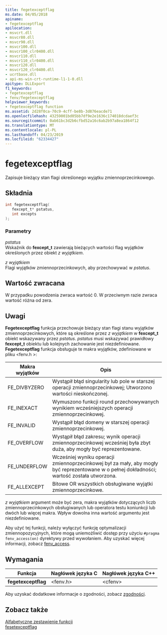 ```yaml
---
title: fegetexceptflag
ms.date: 04/05/2018
apiname:
- fegetexceptflag
apilocation:
- msvcrt.dll
- msvcr80.dll
- msvcr90.dll
- msvcr100.dll
- msvcr100_clr0400.dll
- msvcr110.dll
- msvcr110_clr0400.dll
- msvcr120.dll
- msvcr120_clr0400.dll
- ucrtbase.dll
- api-ms-win-crt-runtime-l1-1-0.dll
apitype: DLLExport
f1_keywords:
- fegetexceptflag
- fenv/fegetexceptflag
helpviewer_keywords:
- fegetexceptflag function
ms.assetid: 2d28f0ca-70c9-4cff-be8b-3d876eacde71
ms.openlocfilehash: 43259001bd05bb7df9e2e1636c174018dcdaef3c
ms.sourcegitcommit: 0ab61bc3d2b6cfbd52a16c6ab2b97a8ea1864f12
ms.translationtype: MT
ms.contentlocale: pl-PL
ms.lasthandoff: 04/23/2019
ms.locfileid: "62334427"
---
```

# <a name="fegetexceptflag"></a>fegetexceptflag

Zapisuje bieżący stan flagi określonego wyjątku zmiennoprzecinkowego.

## <a name="syntax"></a>Składnia

```C
int fegetexceptflag(
   fexcept_t* pstatus,
   int excepts
);
```

### <a name="parameters"></a>Parametry

*pstatus*<br/>
Wskaźnik do **fexcept_t** zawierają bieżących wartości flag wyjątków określonych przez obiekt *z wyjątkiem*.

*z wyjątkiem*<br/>
Flagi wyjątków zmiennoprzecinkowych, aby przechowywać w *pstatus*.

## <a name="return-value"></a>Wartość zwracana

W przypadku powodzenia zwraca wartość 0. W przeciwnym razie zwraca wartość różna od zera.

## <a name="remarks"></a>Uwagi

**Fegetexceptflag** funkcja przechowuje bieżący stan flagi stanu wyjątków zmiennoprzecinkowych, które są określone przez *z wyjątkiem* w **fexcept_t** obiekt wskazywany przez *pstatus*.  *pstatus* musi wskazywać prawidłowy **fexcept_t** obiektu lub kolejnych zachowanie jest niezdefiniowane. **Fegetexceptflag** funkcja obsługuje te makra wyjątków, zdefiniowane w pliku \<fenv.h >:

|Makra wyjątków|Opis|
|---------------------|-----------------|
|FE_DIVBYZERO|Wystąpił błąd singularity lub pole w starszej operacji zmiennoprzecinkowej; Utworzono wartości nieskończonej.|
|FE_INEXACT|Wymuszono funkcji round przechowywanych wynikiem wcześniejszych operacji zmiennoprzecinkowej.|
|FE_INVALID|Wystąpił błąd domeny w starszej operacji zmiennoprzecinkowej.|
|FE_OVERFLOW|Wystąpił błąd zakresu; wynik operacji zmiennoprzecinkowej wcześniej była zbyt duża, aby mogły być reprezentowane.|
|FE_UNDERFLOW|Wcześniej wyniku operacji zmiennoprzecinkowej był za mały, aby mogły być reprezentowane w o pełnej dokładności; wartość została utworzona.|
|FE_ALLEXCEPT|Bitowe OR wszystkich obsługiwane wyjątki zmiennoprzecinkowe.|

*z wyjątkiem* argument może być zera, makra wyjątków dotyczących liczb zmiennoprzecinkowych obsługiwanych lub operatora testu koniunkcji lub dwóch lub więcej makra. Wpływ dowolna inna wartość argumentu jest niezdefiniowane.

Aby użyć tej funkcji, należy wyłączyć funkcję optymalizacji zmiennopozycyjnych, które mogą uniemożliwić dostęp przy użyciu `#pragma fenv_access(on)` dyrektywy przed wywołaniem. Aby uzyskać więcej informacji, zobacz [fenv_access](../../preprocessor/fenv-access.md).

## <a name="requirements"></a>Wymagania

|Funkcja|Nagłówek języka C|Nagłówek języka C++|
|--------------|--------------|------------------|
|**fegetexceptflag**|\<fenv.h>|\<cfenv>|

Aby uzyskać dodatkowe informacje o zgodności, zobacz [zgodności](../../c-runtime-library/compatibility.md).

## <a name="see-also"></a>Zobacz także

[Alfabetyczne zestawienie funkcji](crt-alphabetical-function-reference.md)<br/>
[fesetexceptflag](fesetexceptflag2.md)<br/>

